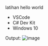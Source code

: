 latihan hello world 
* VSCode
* C# Dev Kit
* Windows 10

Output: 
![image](https://github.com/user-attachments/assets/b1e66c11-056e-4168-8961-0e598c0f8bd1)
